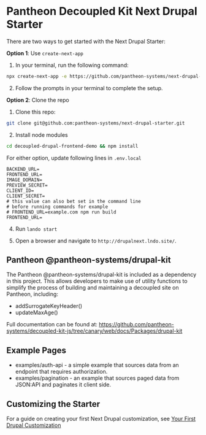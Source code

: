 # Pantheon Decoupled Kit Next Drupal Starter

There are two ways to get started with the Next Drupal Starter:

__Option 1__: Use `create-next-app`

1. In your terminal, run the following command:

```bash
npx create-next-app -e https://github.com/pantheon-systems/next-drupal-starter --use-npm
```

2. Follow the prompts in your terminal to complete the setup.


__Option 2__: Clone the repo
1. Clone this repo:

```bash
git clone git@github.com:pantheon-systems/next-drupal-starter.git
```

2. Install node modules

```bash
cd decoupled-drupal-frontend-demo && npm install
```

For either option, update following lines in `.env.local`

```
BACKEND_URL=
FRONTEND_URL=
IMAGE_DOMAIN=
PREVIEW_SECRET=
CLIENT_ID=
CLIENT_SECRET=
# this value can also bet set in the command line
# before running commands for example
# FRONTEND_URL=example.com npm run build
FRONTEND_URL=
```

4. Run `lando start`

5. Open a browser and navigate to `http://drupalnext.lndo.site/`.

## Pantheon @pantheon-systems/drupal-kit

The Pantheon @pantheon-systems/drupal-kit is included as a dependency in this project. This allows developers to make use
of utility functions to simplify the process of building and maintaining a decoupled site on Pantheon,
including:

- addSurrogateKeyHeader()
- updateMaxAge()

Full documentation can be found at: https://github.com/pantheon-systems/decoupled-kit-js/tree/canary/web/docs/Packages/drupal-kit

## Example Pages

- examples/auth-api - a simple example that sources data from an endpoint that requires authorization.
- examples/pagination - an example that sources paged data from JSON:API and paginates it client side.

## Customizing the Starter

For a guide on creating your first Next Drupal customization, see [Your First Drupal Customization](https://github.com/pantheon-systems/decoupled-kit-js/blob/canary/web/docs/Frontend%20Starters/Next%20Drupal/your-first-customization.md)
